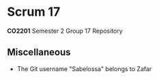 # Scrum 17

**CO2201** Semester 2 Group 17 Repository

## Miscellaneous

- The Git username "Sabelossa" belongs to Zafar
